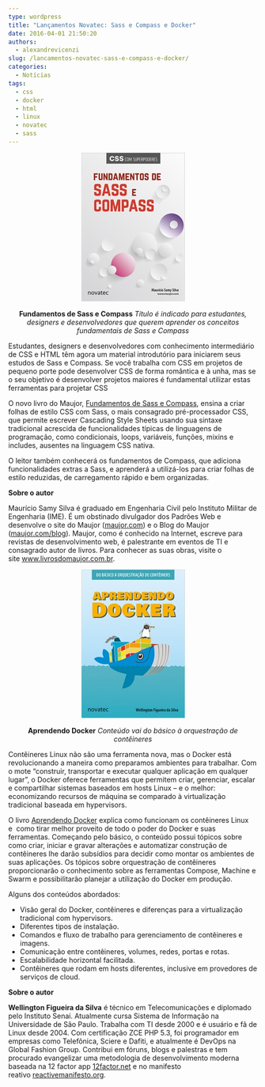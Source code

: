 ```yaml
---
type: wordpress
title: "Lançamentos Novatec: Sass e Compass e Docker"
date: 2016-04-01 21:50:20
authors:
  - alexandrevicenzi
slug: /lancamentos-novatec-sass-e-compass-e-docker/
categories:
  - Notícias
tags:
  - css
  - docker
  - html
  - linux
  - novatec
  - sass
---
```


<p style="text-align: center;"><img class="aligncenter wp-image-5086 size-medium" src="/images/wp-content/uploads/2016/04/capa_ampliada9788575224878-209x300.jpg" alt="Capa_Sass+Compass Maujor_2016_03_17.indd" width="209" height="300" /></p>
<p style="text-align: center;"><strong>Fundamentos de Sass e Compass</strong>
<em>Título é indicado para estudantes, designers e desenvolvedores que querem aprender os conceitos fundamentais de Sass e Compass</em></p>
Estudantes, designers e desenvolvedores com conhecimento intermediário de CSS e HTML têm agora um material introdutório para iniciarem seus estudos de Sass e Compass. Se você trabalha com CSS em projetos de pequeno porte pode desenvolver CSS de forma romântica e à unha, mas se o seu objetivo é desenvolver projetos maiores é fundamental utilizar estas ferramentas para projetar CSS

O novo livro do Maujor, <a href="http://www.novatec.com.br/livros/fundamentos-sass-compass" target="_blank">Fundamentos de Sass e Compass</a>, ensina a criar folhas de estilo CSS com Sass, o mais consagrado pré-processador CSS, que permite escrever Cascading Style Sheets usando sua sintaxe tradicional acrescida de funcionalidades típicas de linguagens de programação, como condicionais, loops, variáveis, funções, mixins e includes, ausentes na linguagem CSS nativa.

O leitor também conhecerá os fundamentos de Compass, que adiciona funcionalidades extras a Sass, e aprenderá a utilizá-los para criar folhas de estilo reduzidas, de carregamento rápido e bem organizadas.

<strong>Sobre o autor</strong>

Maurício Samy Silva é graduado em Engenharia Civil pelo Instituto Militar de Engenharia (IME). É um obstinado divulgador dos Padrões Web e desenvolve o site do Maujor (<a href="http://maujor.com/" target="_blank">maujor.com</a>) e o Blog do Maujor (<a href="http://maujor.com/blog" target="_blank">maujor.com/blog</a>). Maujor, como é conhecido na Internet, escreve para revistas de desenvolvimento web, é palestrante em eventos de TI e consagrado autor de livros. Para conhecer as suas obras, visite o site <a href="http://www.livrosdomaujor.com.br/" target="_blank">www.livrosdomaujor.com.br</a>.
<p style="text-align: center;"><img class="aligncenter size-medium wp-image-5085" src="/images/wp-content/uploads/2016/04/capa_ampliada9788575224861-209x300.jpg" alt="Capa_DockerWelligton_2015_03_15.indd" width="209" height="300" /></p>
<p style="text-align: center;"><strong>Aprendendo Docker</strong>
<em>Conteúdo vai do básico à orquestração de contêineres</em></p>
Contêineres Linux não são uma ferramenta nova, mas o Docker está revolucionando a maneira como preparamos ambientes para trabalhar. Com o mote “construir, transportar e executar qualquer aplicação em qualquer lugar”, o Docker oferece ferramentas que permitem criar, gerenciar, escalar e compartilhar sistemas baseados em hosts Linux – e o melhor: economizando recursos de máquina se comparado à virtualização tradicional baseada em hypervisors.

O livro <a href="http://novatec.com.br/livros/aprendendo-docker/" target="_blank">Aprendendo Docker</a> explica como funcionam os contêineres Linux e  como tirar melhor proveito de todo o poder do Docker e suas ferramentas. Começando pelo básico, o conteúdo possui tópicos sobre como criar, iniciar e gravar alterações e automatizar construção de contêineres lhe darão subsídios para decidir como montar os ambientes de suas aplicações. Os tópicos sobre orquestração de contêineres proporcionarão o conhecimento sobre as ferramentas Compose, Machine e Swarm e possibilitarão planejar a utilização do Docker em produção.

Alguns dos conteúdos abordados:
<ul>
	<li>Visão geral do Docker, contêineres e diferenças para a virtualização tradicional com hypervisors.</li>
	<li>Diferentes tipos de instalação.</li>
	<li>Comandos e fluxo de trabalho para gerenciamento de contêineres e imagens.</li>
	<li>Comunicação entre contêineres, volumes, redes, portas e rotas.</li>
	<li>Escalabilidade horizontal facilitada.</li>
	<li>Contêineres que rodam em hosts diferentes, inclusive em provedores de serviços de cloud.</li>
</ul>
<strong>Sobre o autor</strong>

<strong>Wellington Figueira da Silva</strong> é técnico em Telecomunicações e diplomado pelo Instituto Senai. Atualmente cursa Sistema de Informação na Universidade de São Paulo. Trabalha com TI desde 2000 e é usuário e fã de Linux desde 2004. Com certificação ZCE PHP 5.3, foi programador em empresas como Telefônica, Sciere e Dafiti, e atualmente é DevOps na Global Fashion Group. Contribui em fóruns, blogs e palestras e tem procurado evangelizar uma metodologia de desenvolvimento moderna baseada na 12 factor app <a href="http://12factor.net/" target="_blank">12factor.net</a> e no manifesto reativo <a href="http://reactivemanifesto.org/" target="_blank">reactivemanifesto.org</a>.